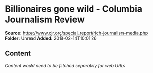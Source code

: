 # Billionaires gone wild - Columbia Journalism Review

**Source:** https://www.cjr.org/special_report/rich-journalism-media.php
**Folder:** Unread
**Added:** 2018-02-14T10:01:26




## Content
*Content would need to be fetched separately for web URLs*
